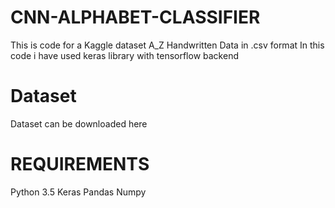 # CNN-ALPHABET-CLASSIFIER
This is code for a Kaggle dataset A_Z Handwritten Data in .csv format
In this code i have used keras library with tensorflow backend

# Dataset
Dataset can be downloaded here


# REQUIREMENTS
Python 3.5
Keras
Pandas
Numpy
